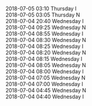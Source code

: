 2018-07-05 03:10 Thursday  I  
2018-07-05 03:05 Thursday  N  
2018-07-04 20:40 Wednesday  I  
2018-07-04 09:25 Wednesday  N  
2018-07-04 08:55 Wednesday  I  
2018-07-04 08:30 Wednesday  N  
2018-07-04 08:25 Wednesday  I  
2018-07-04 08:20 Wednesday  N  
2018-07-04 08:15 Wednesday  I  
2018-07-04 08:05 Wednesday  N  
2018-07-04 08:00 Wednesday  I  
2018-07-04 07:05 Wednesday  N  
2018-07-04 07:00 Wednesday  I  
2018-07-04 04:45 Wednesday  N  
2018-07-04 04:40 Wednesday  I  

